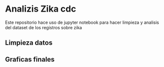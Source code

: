 # Analizis Zika cdc

Este repositorio hace uso de jupyter notebook para hacer limpieza y analisis del dataset de los registros sobre zika

## Limpieza datos


## Graficas finales

